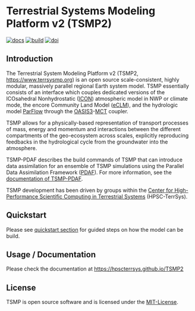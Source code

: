 # Terrestrial Systems Modeling Platform v2 (TSMP2)

[![docs](https://github.com/HPSCTerrSys/TSMP2/actions/workflows/docs.yml/badge.svg)](https://github.com/HPSCTerrSys/TSMP2/actions/workflows/docs.yml)
[![build](https://github.com/HPSCTerrSys/TSMP2/actions/workflows/CI.yml/badge.svg)](https://github.com/HPSCTerrSys/TSMP2/actions/workflows/CI.yml)
[![doi](https://img.shields.io/badge/rsd-tsmp2-00a3e3)](https://helmholtz.software/software/tsmp2)

## Introduction 

The Terrestrial System Modeling Platform v2 (TSMP2, https://www.terrsysmp.org) is an open source scale-consistent, highly modular, massively parallel regional Earth system model. TSMP essentially consists of an interface which couples dedicated versions of the ICOsahedral Nonhydrostatic ([ICON](https://www.icon-model.org/)) atmospheric model in NWP or climate mode, the encore Community Land Model ([eCLM](https://hpscterrsys.github.io/eCLM)), and the hydrologic model [ParFlow](https://www.parflow.org) through the [OASIS3](https://oasis.cerfacs.fr/en/)-[MCT](https://www.mcs.anl.gov/research/projects/mct/) coupler.

TSMP allows for a physically-based representation of transport processes of mass, energy and momentum and interactions between the different compartments of the geo-ecosystem across scales, explicitly reproducing feedbacks in the hydrological cycle from the groundwater into the atmosphere.

TSMP-PDAF describes the build commands of TSMP that can introduce data
assimilation for an ensemble of TSMP simulations using the Parallel
	Data Assimilation Framework
([PDAF](https://pdaf.awi.de/trac/wiki)). For more information, see the
[documentation of TSMP-PDAF](https://hpscterrsys.github.io/pdaf).

TSMP development has been driven by groups within the [Center for High-Performance Scientific Computing in Terrestrial Systems](http://www.hpsc-terrsys.de) (HPSC-TerrSys).

## Quickstart

Please see [quickstart section](./docs/users_guide/building_TSMP2/Quickstart.md) for guided steps on how the model can be build.

## Usage / Documentation

Please check the documentation at https://hpscterrsys.github.io/TSMP2

## License
TSMP is open source software and is licensed under the [MIT-License](https://github.com/HPSCTerrSys/TSMP2/blob/master/LICENSE.txt).

